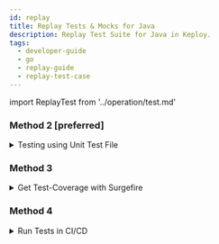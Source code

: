 ```yaml
---
id: replay
title: Replay Tests & Mocks for Java
description: Replay Test Suite for Java in Keploy.
tags:
  - developer-guide
  - go
  - replay-guide
  - replay-test-case
---
```


import ReplayTest from '../operation/test.md'

<ReplayTest/>

### Method 2 [preferred]

<details><summary>
Testing using Unit Test File

</summary>

import JUnit from './integration-with-junit.md'

<JUnit/>

</details>

### Method 3

<details><summary>
Get Test-Coverage with Surgefire

</summary>

To get test coverage, in addition to above Method-2 follow below instructions

- Add maven-surefire-plugin to your _pom.xml_.

```xml
            <plugin>
                <groupId>org.apache.maven.plugins</groupId>
                <artifactId>maven-surefire-plugin</artifactId>
                <version>2.22.2</version>
                <configuration>

            <!-- <skipTests>true</skipTests> -->

                    <systemPropertyVariables>
                        <jacoco-agent.destfile>target/jacoco.exec
                        </jacoco-agent.destfile>
                    </systemPropertyVariables>
                </configuration>
            </plugin>
```

- Add Jacoco plugin to your _pom.xml_.

```xml
            <plugin>
               <groupId>org.jacoco</groupId>
               <artifactId>jacoco-maven-plugin</artifactId>
               <version>0.8.5</version>
               <executions>
                   <execution>
                       <id>prepare-agent</id>
                       <goals>
                           <goal>prepare-agent</goal>
                       </goals>
                   </execution>
                   <execution>
                       <id>report</id>
                       <phase>prepare-package</phase>
                       <goals>
                           <goal>report</goal>
                       </goals>
                   </execution>
                   <execution>
                       <id>post-unit-test</id>
                       <phase>test</phase>
                       <goals>
                           <goal>report</goal>
                       </goals>
                       <configuration>
                           <!-- Sets the path to the file which contains the execution data. -->

                           <dataFile>target/jacoco.exec</dataFile>
                           <!-- Sets the output directory for the code coverage report. -->
                           <outputDirectory>target/my-reports</outputDirectory>
                       </configuration>
                   </execution>
               </executions>
           </plugin>
```

- Run your tests using command : `mvn test`.

</details>

### Method 4

<details><summary>
Run Tests in CI/CD

</summary>

After following METHOD 2 above ^, Keploy will be integrated to `junit`.
If you already have `junit` no changes are required in the CI/CD pipeline.

</details>
